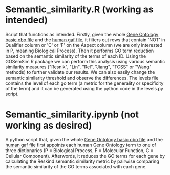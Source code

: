 # Semantic_similarity.R (working as intended)
Script that functions as intended. Firstly, given the whole [Gene Ontology basic obo file](https://current.geneontology.org/ontology/go-basic.obo) and the [human gaf file](https://ftp.ebi.ac.uk/pub/databases/GO/goa/HUMAN/), it filters out rows that contain 'NOT' in Qualifier column or 'C' or 'F' on the Aspect column (we are only interested in P, meaning Biological Process). Then it performs GO term reduction based on the semantic similarity of the terms of each ID. Using the GOSemSim R package we can perform this analysis using various semantic similarity measures ("Resnik", "Lin", "Rel", "Jiang", "TCSS" or "Wang" methods) to further validate our results. We can also easily change the semantic similarity threshold and observe the differences. The levels file contains the level of each go term (a metric for the generality or specificity of the term) and it can be generated using the python code in the levels.py script.

# Semantic_similarity.ipynb (not working as desired)
A python script that, given the whole [Gene Ontology basic obo file](https://current.geneontology.org/ontology/go-basic.obo) and the [human gaf file](https://ftp.ebi.ac.uk/pub/databases/GO/goa/HUMAN/) first appoints each human Gene Ontology term to one of three dictionaries (P = Biological Process, F = Molecular Function, C = Cellular Component). Afterwords, it reduces the GO terms for each gene by calculating the Reskind semantic similarity metric by pairwise comparing the semantic similarity of the GO terms associated with each gene.

